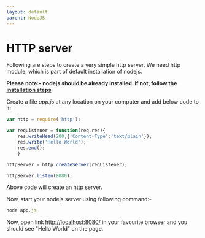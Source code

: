 ```yaml
---
layout: default
parent: NodeJS
---
```

# HTTP server

Following are steps to create a very simple http server. We need http module, which is part of default installation of nodejs.

**Please note:- nodejs should be already installed. If not, follow the [installation steps](./install_nodejs.md)**

Create a file *app.js* at any location on your computer and add below code to it:

```js
var http = require('http');

var reqListener = function(req,res){
    res.writeHead(200,{'Content-Type':'text/plain'});
    res.write('Hello World');
    res.end();
    }

httpServer = http.createServer(reqListener);

httpServer.listen(8080);
```

Above code will create an http server.

Now, start your nodejs server using following command:-

```js
node app.js
```

Now, open link <http://localhost:8080/> in your favourite browser and you should see "Hello World" on the page.

